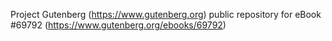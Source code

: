Project Gutenberg (https://www.gutenberg.org) public repository for eBook #69792 (https://www.gutenberg.org/ebooks/69792)
